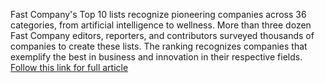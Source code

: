 Fast Company's Top 10 lists recognize pioneering companies across 36 categories, from artificial intelligence to wellness. More than three dozen Fast Company editors, reporters, and contributors surveyed thousands of companies to create these lists. The ranking recognizes companies that exemplify the best in business and innovation in their respective fields. [Follow this link for full article](https://www.startupticker.ch/en/news/february-2018/two-swiss-scale-ups-among-the-most-innovative-companies-in-the-world)
